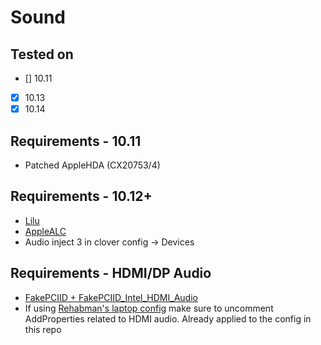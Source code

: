 # Sound

## Tested on

- [] 10.11
- [X] 10.13
- [X] 10.14

## Requirements - 10.11

* Patched AppleHDA (CX20753/4)

## Requirements - 10.12+

* [Lilu](https://github.com/acidanthera/Lilu)
* [AppleALC](https://github.com/acidanthera/AppleALC)
* Audio inject 3 in clover config -> Devices

## Requirements - HDMI/DP Audio

* [FakePCIID + FakePCIID_Intel_HDMI_Audio](https://github.com/RehabMan/OS-X-Fake-PCI-ID)
* If using [Rehabman's laptop config](https://github.com/RehabMan/OS-X-Clover-Laptop-Config) make sure to uncomment AddProperties related to HDMI audio. Already applied to the config in this repo
